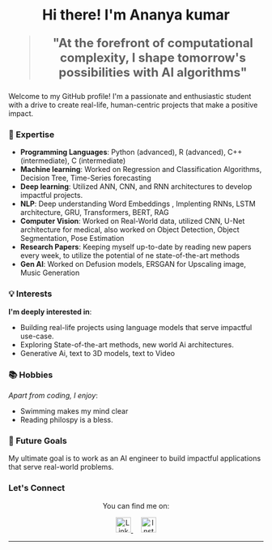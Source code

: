 <h1 align="center">Hi there! I'm Ananya kumar</h1>

<blockquote style="font-size: 24px;">
  <p align="center">
    <strong>"At the forefront of computational complexity, I shape tomorrow's possibilities with AI algorithms"</strong>
  </p>
</blockquote>

Welcome to my GitHub profile! I'm a passionate and enthusiastic student with a drive to create real-life, human-centric projects that make a positive impact.

### 🚀 Expertise

- **Programming Languages**: Python (advanced), R (advanced), C++ (intermediate), C (intermediate)
- **Machine learning**: Worked on Regression and Classification Algorithms, Decision Tree, Time-Series forecasting
- **Deep learning**: Utilized ANN, CNN, and RNN architectures to develop impactful projects.
- **NLP**: Deep understanding Word Embeddings , Implenting RNNs, LSTM architecture, GRU, Transformers, BERT, RAG 
- **Computer Vision**: Worked on Real-World data, utilized CNN, U-Net architecture for medical, also worked on Object Detection, Object Segmentation, Pose Estimation
- **Research Papers**: Keeping myself up-to-date by reading new papers every week, to utilize the potential of ne state-of-the-art methods
- **Gen AI**: Worked on Defusion models, ERSGAN for Upscaling image, Music Generation 

### 💡 Interests

**I'm deeply interested in**:

- Building real-life projects using language models that serve impactful use-case.
- Exploring State-of-the-art methods, new world Ai architectures.
- Generative Ai, text to 3D models, text to Video

### 📚 Hobbies

*Apart from coding, I enjoy*:

- Swimming makes my mind clear
- Reading philospy is a bless.

### 🌱 Future Goals

My ultimate goal is to work as an AI engineer to build impactful applications that serve real-world problems.

### Let's Connect

<p align="center">
  You can find me on:
</p>

<p align="center">
  <a href="https://www.linkedin.com/in/ananya8154/">
    <img src="https://raw.githubusercontent.com/rahuldkjain/github-profile-readme-generator/master/src/images/icons/Social/linked-in-alt.svg" alt="LinkedIn" height="30" />
  </a>&nbsp;&nbsp;&nbsp;
  <a href="https://instagram.com/ananyakr.io">
    <img src="https://raw.githubusercontent.com/rahuldkjain/github-profile-readme-generator/master/src/images/icons/Social/instagram.svg" alt="Instagram" height="30" />
  </a>
</p>

------
